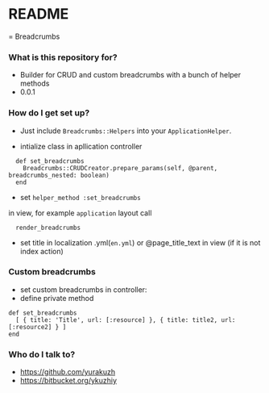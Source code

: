 # README #

= Breadcrumbs

### What is this repository for? ###

* Builder for CRUD and custom breadcrumbs with a bunch of helper methods
* 0.0.1


### How do I get set up? ###

* Just include `Breadcrumbs::Helpers` into your `ApplicationHelper`.

* intialize class in apllication controller
```
  def set_breadcrumbs
    Breadcrumbs::CRUDCreator.prepare_params(self, @parent, breadcrumbs_nested: boolean)
  end
```
* set `helper_method :set_breadcrumbs`

in view, for example `application` layout
call
```
  render_breadcrumbs
```
* set title in localization .yml(`en.yml`) or @page_title_text in view (if it is not index action)

### Custom breadcrumbs
* set custom breadcrumbs in controller:
* define private method
```
def set_breadcrumbs
  [ { title: 'Title', url: [:resource] }, { title: title2, url: [:resource2] } ]
end
```
### Who do I talk to? ###

* https://github.com/yurakuzh
* https://bitbucket.org/ykuzhiy
